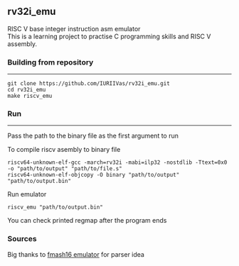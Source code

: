 rv32i_emu
---------
RISC V base integer instruction asm emulator  
This is a learning project to practise C programming skills and RISC V assembly.

### Building from repository
___
```
git clone https://github.com/IURIIVas/rv32i_emu.git
cd rv32i_emu
make riscv_emu
```
### Run
___
Pass the path to the binary file as the first argument to run

To compile riscv asembly to binary file
```
riscv64-unknown-elf-gcc -march=rv32i -mabi=ilp32 -nostdlib -Ttext=0x0 -o "path/to/output" "path/to/file.s"
riscv64-unknown-elf-objcopy -O binary "path/to/output" "path/to/output.bin"
```
Run emulator
```
riscv_emu "path/to/output.bin"
```
You can check printed regmap after the program ends

### Sources
Big thanks to [fmash16 emulator](https://github.com/fmash16/riscv_emulator) for parser idea
